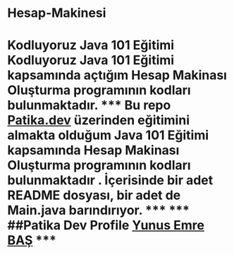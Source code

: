 # Hesap-Makinesi
 # Kodluyoruz Java 101 Eğitimi   Kodluyoruz Java 101 Eğitimi kapsamında açtığım Hesap Makinası Oluşturma programının kodları bulunmaktadır.  ***  Bu repo [Patika.dev](https://www.patika.dev/tr) üzerinden eğitimini almakta olduğum Java 101 Eğitimi kapsamında Hesap Makinası Oluşturma programının kodları bulunmaktadır .   İçerisinde bir adet README dosyası, bir adet de Main.java barındırıyor.  ***  ***  ##Patika Dev Profile [Yunus Emre BAŞ](https://app.patika.dev/shqiptarbas)  ***
